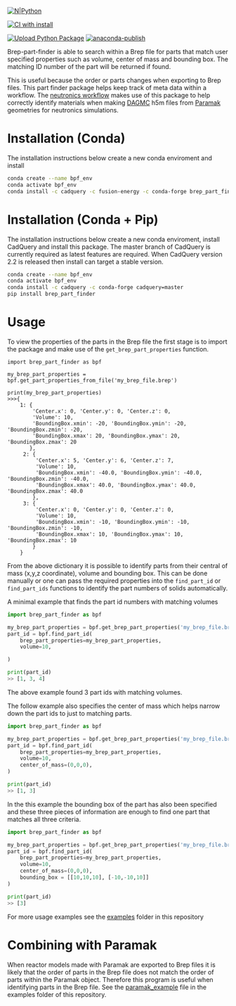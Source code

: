 [![N|Python](https://www.python.org/static/community_logos/python-powered-w-100x40.png)](https://www.python.org)

[![CI with install](https://github.com/fusion-energy/brep_part_finder/actions/workflows/ci_with_install.yml/badge.svg)](https://github.com/fusion-energy/brep_part_finder/actions/workflows/ci_with_install.yml)

[![Upload Python Package](https://github.com/fusion-energy/brep_part_finder/actions/workflows/python-publish.yml/badge.svg)](https://github.com/fusion-energy/brep_part_finder/actions/workflows/python-publish.yml)
[![anaconda-publish](https://github.com/fusion-energy/brep_part_finder/actions/workflows/anaconda-publish.yml/badge.svg)](https://github.com/fusion-energy/brep_part_finder/actions/workflows/anaconda-publish.yml)

Brep-part-finder is able to search within a Brep file for parts that match user
specified properties such as volume, center of mass and bounding box. The
matching ID number of the part will be returned if found.

This is useful because the order or parts changes when exporting to Brep files.
This part finder package helps keep track of meta data within a workflow.
The [neutronics workflow](https://github.com/fusion-energy/neutronics-workshop)
makes use of this package to help correctly identify materials when making
[DAGMC](https://github.com/svalinn/DAGMC/) h5m files from 
[Paramak](https://github.com/fusion-energy/paramak) geometries for neutronics
simulations.

# Installation (Conda)

The installation instructions below create a new conda enviroment and install 

```bash
conda create --name bpf_env
conda activate bpf_env
conda install -c cadquery -c fusion-energy -c conda-forge brep_part_finder
```

# Installation (Conda + Pip)

The installation instructions below create a new conda enviroment, install CadQuery and install this package.
The master branch of CadQuery is currently required as latest features are required.
When CadQuery version 2.2 is released then install can target a stable version.

```bash
conda create --name bpf_env
conda activate bpf_env
conda install -c cadquery -c conda-forge cadquery=master
pip install brep_part_finder
```

# Usage

To view the properties of the parts in the Brep file the first stage is to import the package and make use of the ```get_brep_part_properties``` function.

```
import brep_part_finder as bpf

my_brep_part_properties = bpf.get_part_properties_from_file('my_brep_file.brep')

print(my_brep_part_properties)
>>>{
    1: {
        'Center.x': 0, 'Center.y': 0, 'Center.z': 0,
        'Volume': 10,
        'BoundingBox.xmin': -20, 'BoundingBox.ymin': -20, 'BoundingBox.zmin': -20,
        'BoundingBox.xmax': 20, 'BoundingBox.ymax': 20, 'BoundingBox.zmax': 20
       },
     2: {
         'Center.x': 5, 'Center.y': 6, 'Center.z': 7,
         'Volume': 10,
         'BoundingBox.xmin': -40.0, 'BoundingBox.ymin': -40.0, 'BoundingBox.zmin': -40.0,
         'BoundingBox.xmax': 40.0, 'BoundingBox.ymax': 40.0, 'BoundingBox.zmax': 40.0
        },
     3: {
         'Center.x': 0, 'Center.y': 0, 'Center.z': 0,
         'Volume': 10,
         'BoundingBox.xmin': -10, 'BoundingBox.ymin': -10, 'BoundingBox.zmin': -10,
         'BoundingBox.xmax': 10, 'BoundingBox.ymax': 10, 'BoundingBox.zmax': 10
        } 
    }
```

From the above dictionary it is possible to identify parts from their central of mass (x,y,z coordinate), volume and bounding box. This can be done manually or one can pass the required properties into the ```find_part_id``` or ```find_part_ids``` functions to identify the part numbers of solids automatically.

A minimal example that finds the part id numbers with matching volumes
```python
import brep_part_finder as bpf

my_brep_part_properties = bpf.get_brep_part_properties('my_brep_file.brep')
part_id = bpf.find_part_id(
    brep_part_properties=my_brep_part_properties,
    volume=10,

)

print(part_id)
>> [1, 3, 4]
```

The above example found 3 part ids with matching volumes.

The follow example also specifies the center of mass which helps narrow down the part ids to just to matching parts.
```python
import brep_part_finder as bpf

my_brep_part_properties = bpf.get_brep_part_properties('my_brep_file.brep')
part_id = bpf.find_part_id(
    brep_part_properties=my_brep_part_properties,
    volume=10,
    center_of_mass=(0,0,0),
)

print(part_id)
>> [1, 3]
```

In the this example the bounding box of the part has also been specified and these three pieces of information are enough to find one part that matches all three criteria.
```python
import brep_part_finder as bpf

my_brep_part_properties = bpf.get_brep_part_properties('my_brep_file.brep')
part_id = bpf.find_part_id(
    brep_part_properties=my_brep_part_properties,
    volume=10,
    center_of_mass=(0,0,0),
    bounding_box = [[10,10,10], [-10,-10,10]]
)

print(part_id)
>> [3]
```

For more usage examples see the [examples](https://github.com/fusion-energy/brep_part_finder/tree/main/examples) folder in this repository

# Combining with Paramak

When reactor models made with Paramak are exported to Brep files it is likely that the order of parts in the Brep file does not match the order of parts within the Paramak object. Therefore this program is useful when identifying parts in the Brep file. See the [paramak_example](https://github.com/fusion-energy/brep_part_finder/blob/main/examples/paramak_example.py) file in the examples folder of this repository.
